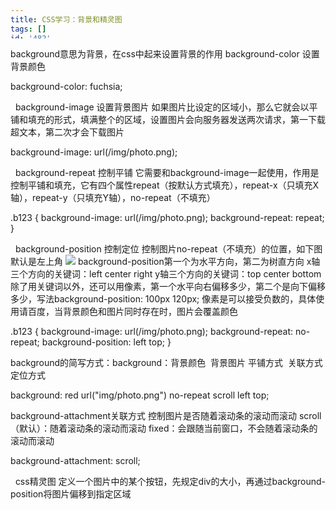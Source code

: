 ```yaml
---
title: CSS学习：背景和精灵图
tags: []
id: '482'
categories:
  - - HTML和CSS
abbrlink: 7413711c
date: 2019-01-23 10:12:52
---
```


background意思为背景，在css中起来设置背景的作用 background-color 设置背景颜色

background-color: fuchsia;

  background-image 设置背景图片 如果图片比设定的区域小，那么它就会以平铺和填充的形式，填满整个的区域，设置图片会向服务器发送两次请求，第一下载超文本，第二次才会下载图片

background-image: url(/img/photo.png);

  background-repeat 控制平铺 它需要和background-image一起使用，作用是控制平铺和填充，它有四个属性repeat（按默认方式填充），repeat-x（只填充X轴），repeat-y（只填充Y轴），no-repeat（不填充）

.b123 {
    background-image: url(/img/photo.png);
    background-repeat: repeat;
}

  background-position 控制定位 控制图片no-repeat（不填充）的位置，如下图默认是左上角 ![](https://post.332b.com/wp-content/uploads/2019/01/20190122162855.png) background-position第一个为水平方向，第二为树直方向 x轴三个方向的关键词：left center right y轴三个方向的关键词：top center bottom 除了用关键词以外，还可以用像素，第一个水平向右偏移多少，第二个是向下偏移多少，写法background-position: 100px 120px; 像素是可以接受负数的，具体使用请百度，当背景颜色和图片同时存在时，图片会覆盖颜色

.b123 {
    background-image: url(/img/photo.png);
    background-repeat: no-repeat;
    background-position: left top;
}

background的简写方式：background：背景颜色  背景图片 平铺方式  关联方式  定位方式

background: red url("img/photo.png") no-repeat scroll left top;

background-attachment关联方式 控制图片是否随着滚动条的滚动而滚动 scroll（默认）：随着滚动条的滚动而滚动 fixed：会跟随当前窗口，不会随着滚动条的滚动而滚动

background-attachment: scroll;

  css精灵图 定义一个图片中的某个按钮，先规定div的大小，再通过background-position将图片偏移到指定区域

<head>
    <meta charset="utf-8">
    <title>首页</title>
    <style type="text/css">
        div {
            height: 52px;
            width: 180px;

        }
        .b123 {
            background: red url("20190123094711.png") no-repeat ;
            background-position: -130px -92px;
            background-attachment: scroll;
        }
    </style>
</head>
<body>
<div class="b123"></div>
</body>